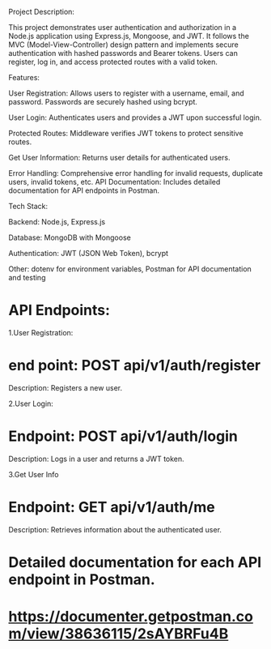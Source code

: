 Project Description:

This project demonstrates user authentication and authorization in a Node.js application using Express.js, Mongoose, and JWT. It follows the MVC (Model-View-Controller) design pattern and implements secure authentication with hashed passwords and Bearer tokens. Users can register, log in, and access protected routes with a valid token.

Features:

User Registration: Allows users to register with a username, email, and password. Passwords are securely hashed using bcrypt.

User Login: Authenticates users and provides a JWT upon successful login.

Protected Routes: Middleware verifies JWT tokens to protect sensitive routes.

Get User Information: Returns user details for authenticated users.

Error Handling: Comprehensive error handling for invalid requests, duplicate users, invalid tokens, etc.
API Documentation: Includes detailed documentation for API endpoints in Postman.

Tech Stack:

Backend: Node.js, Express.js

Database: MongoDB with Mongoose

Authentication: JWT (JSON Web Token), bcrypt

Other: dotenv for environment variables, Postman for API documentation and testing



# API Endpoints:

1.User Registration:

# end point: POST  api/v1/auth/register

Description: Registers a new user.

2.User Login:

# Endpoint: POST api/v1/auth/login

Description: Logs in a user and returns a JWT token.

3.Get User Info

# Endpoint: GET api/v1/auth/me

Description: Retrieves information about the authenticated user.


# Detailed documentation for each API endpoint in Postman.

# https://documenter.getpostman.com/view/38636115/2sAYBRFu4B 